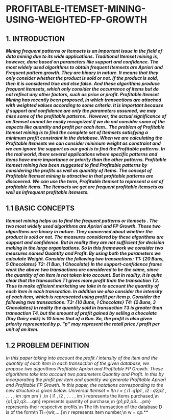 # PROFITABLE-ITEMSET-MINING-USING-WEIGHTED-FP-GROWTH
## 1. INTRODUCTION
***Mining frequent patterns or Itemsets is an important issue in
the field of data mining due to its wide applications.
Traditional Itemset mining is, however, done based on
parameters like support and confidence. The most widely
used algorithms to obtain frequent Itemsets are Apriori and
Frequent pattern growth. They are binary in nature. It means
that they only consider whether the product is sold or not. If
the product is sold, then it is considered true and else false.
And these algorithms produce frequent itemsets, which only
consider the occurrence of items but do not reflect any other
factors, such as price or profit. Profitable Itemset Mining has
recently been proposed, in which transactions are attached
with weighted values according to some criteria. It is
important because if support and confidence are only the
parameters assumed, we may miss some of the profitable
patterns.. However, the actual significance of an Itemset
cannot be easily recognized if we do not consider some of
the aspects like quantity and profit per each item.. The
problem of Profitable Itemset mining is to find the complete
set of Itemsets satisfying a minimum profit constraint in the
database. When we are calculating the Profitable Itemsets
we can consider minimum weight as constraint and we can
ignore the support as our goal is to find the Profitable
patterns. In the real world, there several applications where
specific patterns and items have more importance or priority
than the other patterns. Profitable Itemset mining has been
suggested to find Profitable patterns by considering the
profits as well as quantity of Items. The concept of Profitable
Itemset mining is attractive in that profitable patterns are
discovered. We can use the term, Profitable Itemset to
represent a set of profitable items. The Itemsets we get are
frequent profitable itemsets as well as infrequent profitable
itemsets.***


## 1.1 BASIC CONCEPTS
***Itemset mining helps us to find the frequent patterns or
itemsets . The two most widely used algorithms are Apriori
and FP Growth. These two algorithms are binary in nature.
They concerned about whether the product is sold or not.
The measures considered by these algorithms are support
and confidence. But in reality they are not sufficient for
decision making in the large organizations. So In this
framework we consider two measures named Quantity and
Profit. By using both the parameters we calculate Weight.
Consider the following two transactions:
T1: {20 Buns, 5 Chocolates}
T2: {1 Bun, 1 Chocolate}
In the support-confidence frame work the above two
transactions are considered to be the same, since the
quantity of an item is not taken into account. But in reality, it
is quite clear that the transaction T1 gives more profit than
the transaction T2. Thus to make efficient marketing we take
in to account the quantity of each item in each transaction. In
addition we also consider the intensity of each item, which is
represented using profit per item p.
Consider the following two transactions:
T3: {10 Buns, 1 Chocolate}
T4: {2 Buns, 3 Chocolates}
In reality the quantity sold in transaction T3 is greater than
transaction T4, but the amount of profit gained by selling a
chocolate (Say Dairy milk) is 10 times that of a Bun. So, the
profit is also given priority represented by p. “p” may
represent the retail price / profit per unit of an item.***


## 1.2 PROBLEM DEFINITION
***In this paper taking into account the profit / intensity of the
item and the quantity of each item in each transaction of the
given database, we propose two algorithms Profitable
Apriori and Profitable FP Growth. These algorithms take into
account two parameters Quantity and Profit. In this by
incorporating the profit per item and quantity we generate
Profitable Apriori and Profitable FP Growth. In this paper,
the notations corresponding to the new structure is given
below.
Universal Itemset = I\n
I = { i1 :q1*p1 , i2 : q2*p2 , . . . , im :qm* pm } ,\n
{ i1 , i2 , . . . , im } represents the items purchased,\n
{q1,q2,q3.....qm} represents quantity of purchase,\n
{p1,p2,p3.....pm} represents their respective profits.\n
The ith transaction of the database D is of the form\n
Ti={wir,....}\n
r represents item number,\n
w = q*p.***
